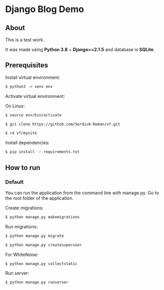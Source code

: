 # Django Blog Demo

## About

This is a test work.

It was made using **Python 3.8** + **Django==2.1.5** and database is **SQLite**.

## Prerequisites

Install virtual environment:

```bash
$ python3 -m venv env
```

Activate virtual environment:

On Linux:
```bash
$ source env/bin/activate
```

```bash
$ git clone https://github.com/Serdiuk-Roman/vf.git
```

```bash
$ cd vf/mysite
```

Install dependencies:
```bash
$ pip install -r requirements.txt
```

## How to run

### Default

You can run the application from the command line with manage.py.
Go to the root folder of the application.

Create migrations:
```bash
$ python manage.py makemigrations
```

Run migrations:
```bash
$ python manage.py migrate
```

```bash
$ python manage.py createsuperuser
```

For WhiteNoise:
```bash
$ python manage.py collectstatic
```

Run server:
```bash
$ python manage.py runserver
```
